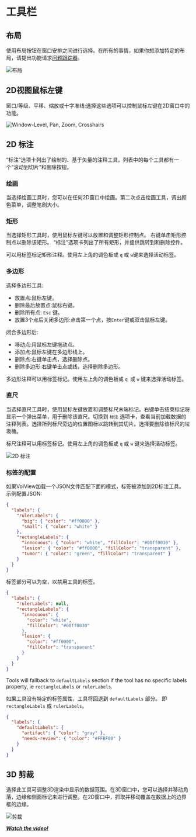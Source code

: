 # 工具栏

## 布局

使用布局按钮在窗口安排之间进行选择。在所有的事情，如果你想添加特定的布局，请提出功能请求[问题跟踪器](https://github.com/Kitware/VolView/issues)。

![布局](./assets/07-volview-layout-notes.jpg)

## 2D视图鼠标左键

窗口/等级、平移、缩放或十字准线:选择这些选项可以控制鼠标左键在2D窗口中的功能。

![Window-Level, Pan, Zoom, Crosshairs](./assets/10-volview-wl-pan-zoom-notes.jpg)

## 2D 标注

“标注”选项卡列出了绘制的、基于矢量的注释工具。列表中的每个工具都有一个“滚动到切片”和删除按钮。

### 绘画

当选择绘画工具时，您可以在任何2D窗口中绘画。第二次点击绘画工具，调出颜色菜单，调整笔刷大小。
### 矩形

当选择矩形工具时，使用鼠标左键可以放置和调整矩形控制点。
右键单击矩形控制点以删除该矩形。
“标注”选项卡列出了所有矩形，并提供跳转到和删除控件。

可以用标签标记矩形注释。使用左上角的调色板或 `q` 或 `w`键来选择活动标签。

### 多边形

选择多边形工具:

- 放置点:鼠标左键。
- 删除最后放置点:鼠标右键。
- 删除所有点: `Esc` 键。 
- 放置3个点后关闭多边形:点击第一个点，按`Enter`键或双击鼠标左键。

闭合多边形后:

- 移动点:用鼠标左键拖动点。
- 添加点:鼠标左键在多边形线上。
- 删除点:右键单击点，选择删除点。
- 删除多边形:右键单击点或线，选择删除多边形。

多边形注释可以用标签标记。使用左上角的调色板或 `q `或 `w` 键来选择活动标签。

### 直尺

当选择直尺工具时，使用鼠标左键放置和调整标尺末端标记。右键单击结束标记将显示一个弹出菜单，用于删除该直尺。切换到 `标注` 选项卡，查看当前加载数据的注释列表。选择所列标尺旁边的位置图标以跳转到其切片。选择要删除该标尺的垃圾桶。

标尺注释可以用标签标记。使用左上角的调色板或 `q` 或 `w` 键来选择活动标签。

![2D 标注](./assets/11-volview-paint-notes.jpg)

### 标签的配置

如果VolView加载一个JSON文件匹配下面的模式，标签被添加到2D标注工具。
示例配置JSON:

```json
{
  "labels": {
    "rulerLabels": {
      "big": { "color": "#ff0000" },
      "small": { "color": "white" }
    },
    "rectangleLabels": {
      "innocuous": { "color": "white", "fillColor": "#00ff0030" },
      "lesion": { "color": "#ff0000", "fillColor": "transparent" },
      "tumor": { "color": "green", "fillColor": "transparent" }
    }
  }
}
```

标签部分可以为空，以禁用工具的标签。

```json
{
  "labels": {
    "rulerLabels": null,
    "rectangleLabels": {
      "innocuous": {
        "color": "white",
        "fillColor": "#00ff0030"
      },
      "lesion": {
        "color": "#ff0000",
        "fillColor": "transparent"
      }
    }
  }
}
```

Tools will fallback to `defaultLabels` section if the tool has no specific labels property,
ie `rectangleLabels` or `rulerLabels`.

如果工具没有特定的标签属性，工具将回退到 `defaultLabels` 部分。
即 `rectangleLabels` 或 `rulerLabels`。

```json
{
  "labels": {
    "defaultLabels": {
      "artifact": { "color": "gray" },
      "needs-review": { "color": "#FFBF00" }
    }
  }
}
```

## 3D 剪裁

选择此工具可调整3D渲染中显示的数据范围。在3D窗口中，您可以选择并移动角落，边缘和侧面标记来进行调整。在2D窗口中，抓取并移动覆盖在数据上的边界框的边缘。

![剪裁](./assets/13-volview-crop.jpg)

[**_Watch the video!_**](https://youtu.be/Bj4ijh_VLUQ)
